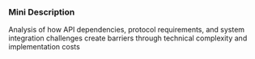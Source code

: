 ### Mini Description

Analysis of how API dependencies, protocol requirements, and system integration challenges create barriers through technical complexity and implementation costs
